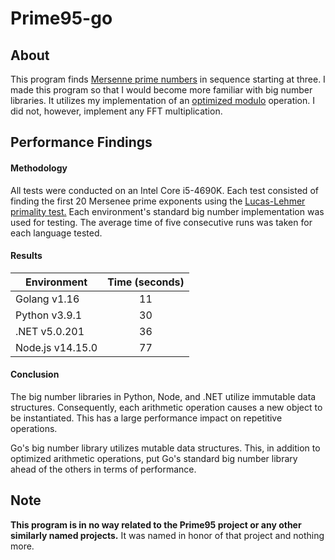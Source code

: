 # Prime95-go

## About
This program finds [Mersenne prime numbers](https://en.wikipedia.org/wiki/Mersenne_prime) in sequence starting at three. I made this program so that I would become more familiar with big number libraries. It utilizes my implementation of an [optimized modulo](https://en.wikipedia.org/wiki/Lucas%E2%80%93Lehmer_primality_test#Time_complexity) operation. I did not, however, implement any FFT multiplication.

## Performance Findings

#### Methodology

All tests were conducted on an Intel Core i5-4690K. Each test consisted of finding the first 20 Mersenee prime exponents using the [Lucas-Lehmer primality test.](https://en.wikipedia.org/wiki/Lucas%E2%80%93Lehmer_primality_test) Each environment's standard big number implementation was used for testing. The average time of five consecutive runs was taken for each language tested.

#### Results

| Environment      | Time (seconds) |
| ---------------- |:--------------:|
| Golang v1.16     | 11             |
| Python v3.9.1    | 30             |
| .NET v5.0.201    | 36             |
| Node.js v14.15.0 | 77             |

#### Conclusion

The big number libraries in Python, Node, and .NET utilize immutable data structures. Consequently, each arithmetic operation causes a new object to be instantiated. This has a large performance impact on repetitive operations. 

Go's big number library utilizes mutable data structures. This, in addition to optimized arithmetic operations, put Go's standard big number library ahead of the others in terms of performance.

## Note
**This program is in no way related to the Prime95 project or any other similarly named projects.** It was named in honor of that project and nothing more. 